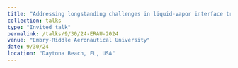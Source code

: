 ```yaml
---
title: "Addressing longstanding challenges in liquid-vapor interface transport modeling"
collection: talks
type: "Invited talk"
permalink: /talks/9/30/24-ERAU-2024
venue: "Embry-Riddle Aeronautical University"
date: 9/30/24
location: "Daytona Beach, FL, USA"
---
```

